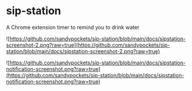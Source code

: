 # sip-station
A Chrome extension timer to remind you to drink water

![https://github.com/sandypockets/sip-station/blob/main/docs/sipstation-screenshot-2.png?raw=true](https://github.com/sandypockets/sip-station/blob/main/docs/sipstation-screenshot-2.png?raw=true)

![https://github.com/sandypockets/sip-station/blob/main/docs/sipstation-notification-screenshot.png?raw=true](https://github.com/sandypockets/sip-station/blob/main/docs/sipstation-notification-screenshot.png?raw=true)